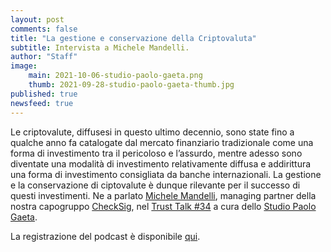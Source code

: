```yaml
---
layout: post
comments: false
title: "La gestione e conservazione della Criptovaluta"
subtitle: Intervista a Michele Mandelli.
author: "Staff"
image:
    main: 2021-10-06-studio-paolo-gaeta.png
    thumb: 2021-09-28-studio-paolo-gaeta-thumb.jpg
published: true
newsfeed: true
---
```


Le criptovalute, diffusesi in questo ultimo decennio, sono state fino a qualche anno fa catalogate dal mercato finanziario tradizionale come una forma di investimento tra il pericoloso e l’assurdo, mentre adesso sono diventate una modalità di investimento relativamente diffusa e addirittura una forma di investimento consigliata da banche internazionali. La gestione e la conservazione di ciptovalute è dunque rilevante per il successo di questi investimenti. Ne a parlato [Michele Mandelli](https://ametrano.net/), managing partner della nostra capogruppo [CheckSig](https://checksig.io/), nel [Trust Talk #34](https://www.studiogaeta.com/it/dettaglio_news.aspx?iddettaglio=339&myband=1) a cura dello [Studio Paolo Gaeta](https://www.studiogaeta.com/it/).

La registrazione del podcast è disponibile [qui](https://www.studiogaeta.com/it/dettaglio_news.aspx?iddettaglio=339&myband=1).
